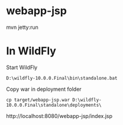 # webapp-jsp
mvn jetty:run

# In WildFly
Start WildFly
```
D:\wildfly-10.0.0.Final\bin\standalone.bat
```

Copy war in deployment folder
```
cp target/webapp-jsp.war D:\wildfly-10.0.0.Final\standalone\deployments\
```

http://localhost:8080/webapp-jsp/index.jsp
